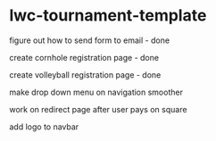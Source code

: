 # lwc-tournament-template

figure out how to send form to email - done

create cornhole registration page - done

create volleyball registration page - done

make drop down menu on navigation smoother

work on redirect page after user pays on square

add logo to navbar

